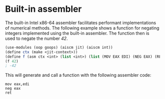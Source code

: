 # Built-in assembler

The built-in Intel x86-64 assembler facilitates performant implementations of numerical methods.
The following example shows a function for negating integers implemented using the built-in assembler.
The function then is used to negate the number *42*.

```Scheme
(use-modules (oop goops) (aiscm jit) (aiscm int))
(define ctx (make <jit-context>))
(define f (asm ctx <int> (list <int>) (list (MOV EAX EDI) (NEG EAX) (RET))))
(f 42)
; -42
```

This will generate and call a function with the following assembler code:

```Assembler
mov eax,edi
neg eax
ret
```
